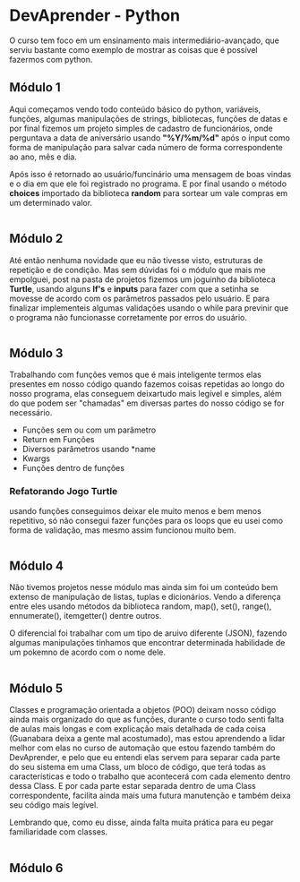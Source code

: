 # DevAprender - Python

<p>
   O curso tem foco em um ensinamento mais intermediário-avançado, que serviu bastante como exemplo de mostrar as coisas que é possível fazermos com python.
</p>

## Módulo 1
<p>
  Aqui começamos vendo todo conteúdo básico do python, variáveis, funções, algumas manipulações de strings, bibliotecas, funções de datas e por final fizemos um projeto simples de cadastro de funcionários, onde perguntava a data de aniversário usando <b>"%Y/%m/%d"</b> após o input como forma de manipulação para salvar cada número de forma correspondente ao ano, mês e dia. 
</p>
<p>
  Após isso é retornado ao usuário/funcinário uma mensagem de boas vindas e o dia em que ele foi registrado no programa. E por final usando o método <b>choices</b> importado da biblioteca <b>random</b> para sortear um vale compras em um determinado valor.
</p>

<img src="">

## Módulo 2

<p>
  Até então nenhuma novidade que eu não tivesse visto, estruturas de repetição e de condição. Mas sem dúvidas foi o módulo que mais me empolguei, post na pasta de projetos fizemos um joguinho da biblioteca <b>Turtle</b>, usando alguns <b>If's</b> e <b>inputs</b> para fazer com que a setinha se movesse de acordo com os parâmetros passados pelo usuário. E para finalizar implementeis algumas validações usando o while para previnir que o programa não funcionasse corretamente por erros do usuário.
</p>

<img src="">

## Módulo 3
<p>
  Trabalhando com funções vemos que é mais inteligente termos elas presentes em nosso código quando fazemos coisas repetidas ao longo do nosso programa, elas conseguem deixartudo mais legível e simples, além do que podem ser "chamadas" em diversas partes do nosso código se for necessário. 
  <ul>
    <li>Funções sem ou com um parâmetro</li>
    <li>Return em Funções</li>
    <li>Diversos parâmetros usando *name</li>
    <li>Kwargs</li>
    <li>Funções dentro de funções</li>
  </ul>
  
 <H3>Refatorando Jogo Turtle</H3>
 usando funções conseguimos deixar ele muito menos e bem menos repetitivo, só não consegui fazer funções para os loops que eu usei como forma de validação, mas mesmo assim funcionou muito bem.
</p>

<img src="">

## Módulo 4
<p>
  Não tivemos projetos nesse módulo mas ainda sim foi um conteúdo bem extenso de manipulação de listas, tuplas e dicionários. Vendo a diferença entre eles usando métodos da biblioteca random, map(), set(), range(), ennumerate(), itemgetter() dentre outros.
</p>
<p>
  O diferencial foi trabalhar com um tipo de aruivo diferente (JSON), fazendo algumas manipulações tinhamos que encontrar determinada habilidade de um pokemno de acordo com o nome dele.
</p>

<img src="">

## Módulo 5
<p>
  Classes e programação orientada a objetos (POO) deixam nosso código ainda mais organizado do que as funções, durante o curso todo senti falta de aulas mais longas e com explicação mais detalhada de cada coisa (Guanabara deixa a gente mal acostumado), mas estou aprendendo a lidar melhor com elas no curso de automação que estou fazendo também do DevAprender, e pelo que eu entendi elas servem para separar cada parte do seu sistema em uma Class, um bloco de código, que terá todas as características e todo o trabalho que acontecerá com cada elemento dentro dessa Class. E por cada parte estar separada dentro de uma Class correspondente, facilita ainda mais uma futura manutenção e também deixa seu código mais legível.
</p>
<p>
  Lembrando que, como eu disse, ainda falta muita prática para eu pegar familiaridade com classes.
</p>

<img src="">

## Módulo 6 

